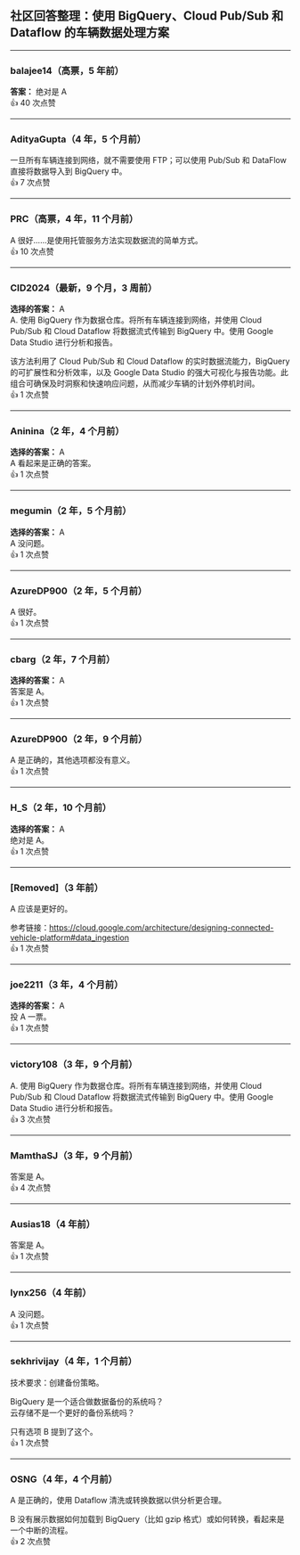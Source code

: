 ## 社区回答整理：使用 BigQuery、Cloud Pub/Sub 和 Dataflow 的车辆数据处理方案

---

### **balajee14**（高票，5 年前）
**答案：** 绝对是 A  
👍 40 次点赞

---

### **AdityaGupta**（4 年，5 个月前）    
一旦所有车辆连接到网络，就不需要使用 FTP；可以使用 Pub/Sub 和 DataFlow 直接将数据导入到 BigQuery 中。  
👍 7 次点赞

---

### **PRC**（高票，4 年，11 个月前）    
A 很好……是使用托管服务方法实现数据流的简单方式。  
👍 10 次点赞

---

### **CID2024**（最新，9 个月，3 周前）  
**选择的答案：** A    
A. 使用 BigQuery 作为数据仓库。将所有车辆连接到网络，并使用 Cloud Pub/Sub 和 Cloud Dataflow 将数据流式传输到 BigQuery 中。使用 Google Data Studio 进行分析和报告。  
  
该方法利用了 Cloud Pub/Sub 和 Cloud Dataflow 的实时数据流能力，BigQuery 的可扩展性和分析效率，以及 Google Data Studio 的强大可视化与报告功能。此组合可确保及时洞察和快速响应问题，从而减少车辆的计划外停机时间。  
👍 1 次点赞

---

### **Aninina**（2 年，4 个月前）  
**选择的答案：** A    
A 看起来是正确的答案。  
👍 1 次点赞

---

### **megumin**（2 年，5 个月前）  
**选择的答案：** A    
A 没问题。  
👍 1 次点赞

---

### **AzureDP900**（2 年，5 个月前）    
A 很好。  
👍 1 次点赞

---

### **cbarg**（2 年，7 个月前）  
**选择的答案：** A    
答案是 A。  
👍 1 次点赞

---

### **AzureDP900**（2 年，9 个月前）    
A 是正确的，其他选项都没有意义。  
👍 1 次点赞

---

### **H_S**（2 年，10 个月前）  
**选择的答案：** A    
绝对是 A。  
👍 1 次点赞

---

### **[Removed]**（3 年前）    
A 应该是更好的。
  
参考链接：https://cloud.google.com/architecture/designing-connected-vehicle-platform#data_ingestion  
👍 1 次点赞

---

### **joe2211**（3 年，4 个月前）  
**选择的答案：** A    
投 A 一票。  
👍 1 次点赞

---

### **victory108**（3 年，9 个月前）    
A. 使用 BigQuery 作为数据仓库。将所有车辆连接到网络，并使用 Cloud Pub/Sub 和 Cloud Dataflow 将数据流式传输到 BigQuery 中。使用 Google Data Studio 进行分析和报告。  
👍 3 次点赞

---

### **MamthaSJ**（3 年，9 个月前）    
答案是 A。  
👍 4 次点赞

---

### **Ausias18**（4 年前）    
答案是 A。  
👍 1 次点赞

---

### **lynx256**（4 年前）    
A 没问题。  
👍 1 次点赞

---

### **sekhrivijay**（4 年，1 个月前）    
技术要求：创建备份策略。  
  
BigQuery 是一个适合做数据备份的系统吗？    
云存储不是一个更好的备份系统吗？  
  
只有选项 B 提到了这个。  
👍 1 次点赞

---

### **OSNG**（4 年，4 个月前）    
A 是正确的，使用 Dataflow 清洗或转换数据以供分析更合理。  
  
B 没有展示数据如何加载到 BigQuery（比如 gzip 格式）或如何转换，看起来是一个中断的流程。  
👍 2 次点赞
